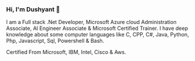 ### Hi, I'm Dushyant 👋

I am a Full stack .Net Developer, Microsoft Azure cloud Administration Associate, AI Engineer Associate & Microsoft Certified Trainer. I have deep knowledge about some computer languages like C, CPP, C#, Java, Python, Php, Javascript, Sql, Powershell & Bash. 

Certified From
Microsoft, IBM, Intel, Cisco & Aws.
